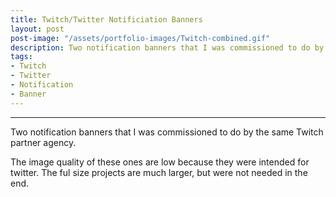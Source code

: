 ```yaml
---
title: Twitch/Twitter Notificiation Banners
layout: post
post-image: "/assets/portfolio-images/Twitch-combined.gif"
description: Two notification banners that I was commissioned to do by the same agency.
tags:
- Twitch
- Twitter
- Notification
- Banner
---
```

---

Two notification banners that I was commissioned to do by the same Twitch partner agency.

The image quality of these ones are low because they were intended for twitter. The ful size projects are much larger, but were not needed in the end.
